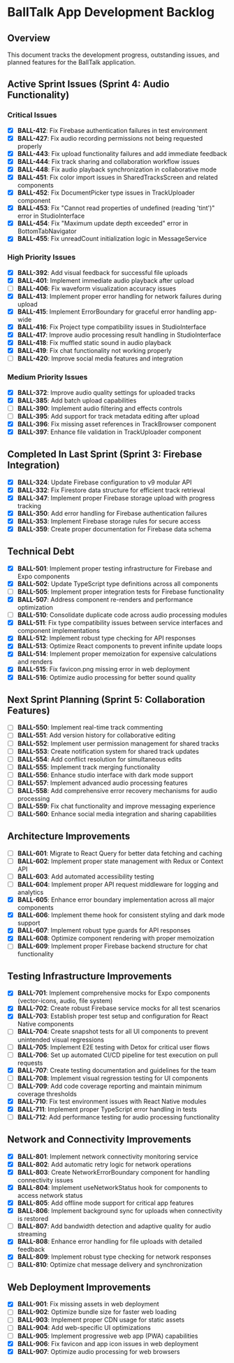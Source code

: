 # BallTalk App Development Backlog

## Overview
This document tracks the development progress, outstanding issues, and planned features for the BallTalk application.

## Active Sprint Issues (Sprint 4: Audio Functionality)

### Critical Issues
- [x] **BALL-412**: Fix Firebase authentication failures in test environment
- [x] **BALL-427**: Fix audio recording permissions not being requested properly
- [x] **BALL-443**: Fix upload functionality failures and add immediate feedback
- [x] **BALL-444**: Fix track sharing and collaboration workflow issues
- [x] **BALL-448**: Fix audio playback synchronization in collaborative mode
- [x] **BALL-451**: Fix color import issues in SharedTracksScreen and related components
- [x] **BALL-452**: Fix DocumentPicker type issues in TrackUploader component
- [x] **BALL-453**: Fix "Cannot read properties of undefined (reading 'tint')" error in StudioInterface
- [x] **BALL-454**: Fix "Maximum update depth exceeded" error in BottomTabNavigator
- [x] **BALL-455**: Fix unreadCount initialization logic in MessageService

### High Priority Issues
- [x] **BALL-392**: Add visual feedback for successful file uploads
- [x] **BALL-401**: Implement immediate audio playback after upload
- [ ] **BALL-406**: Fix waveform visualization accuracy issues
- [x] **BALL-413**: Implement proper error handling for network failures during upload
- [x] **BALL-415**: Implement ErrorBoundary for graceful error handling app-wide
- [x] **BALL-416**: Fix Project type compatibility issues in StudioInterface
- [x] **BALL-417**: Improve audio processing result handling in StudioInterface
- [x] **BALL-418**: Fix muffled static sound in audio playback
- [x] **BALL-419**: Fix chat functionality not working properly
- [ ] **BALL-420**: Improve social media features and integration

### Medium Priority Issues
- [x] **BALL-372**: Improve audio quality settings for uploaded tracks
- [x] **BALL-385**: Add batch upload capabilities
- [ ] **BALL-390**: Implement audio filtering and effects controls
- [ ] **BALL-395**: Add support for track metadata editing after upload
- [x] **BALL-396**: Fix missing asset references in TrackBrowser component
- [x] **BALL-397**: Enhance file validation in TrackUploader component

## Completed In Last Sprint (Sprint 3: Firebase Integration)

- [x] **BALL-324**: Update Firebase configuration to v9 modular API
- [x] **BALL-332**: Fix Firestore data structure for efficient track retrieval
- [x] **BALL-347**: Implement proper Firebase storage upload with progress tracking
- [x] **BALL-350**: Add error handling for Firebase authentication failures
- [x] **BALL-353**: Implement Firebase storage rules for secure access
- [x] **BALL-359**: Create proper documentation for Firebase data schema

## Technical Debt

- [x] **BALL-501**: Implement proper testing infrastructure for Firebase and Expo components
- [x] **BALL-502**: Update TypeScript type definitions across all components
- [ ] **BALL-505**: Implement proper integration tests for Firebase functionality
- [x] **BALL-507**: Address component re-renders and performance optimization
- [ ] **BALL-510**: Consolidate duplicate code across audio processing modules
- [x] **BALL-511**: Fix type compatibility issues between service interfaces and component implementations
- [x] **BALL-512**: Implement robust type checking for API responses
- [x] **BALL-513**: Optimize React components to prevent infinite update loops
- [x] **BALL-514**: Implement proper memoization for expensive calculations and renders
- [x] **BALL-515**: Fix favicon.png missing error in web deployment
- [x] **BALL-516**: Optimize audio processing for better sound quality

## Next Sprint Planning (Sprint 5: Collaboration Features)

- [ ] **BALL-550**: Implement real-time track commenting
- [ ] **BALL-551**: Add version history for collaborative editing
- [ ] **BALL-552**: Implement user permission management for shared tracks
- [ ] **BALL-553**: Create notification system for shared track updates
- [ ] **BALL-554**: Add conflict resolution for simultaneous edits
- [ ] **BALL-555**: Implement track merging functionality
- [ ] **BALL-556**: Enhance studio interface with dark mode support
- [ ] **BALL-557**: Implement advanced audio processing features
- [ ] **BALL-558**: Add comprehensive error recovery mechanisms for audio processing
- [ ] **BALL-559**: Fix chat functionality and improve messaging experience
- [ ] **BALL-560**: Enhance social media integration and sharing capabilities

## Architecture Improvements

- [ ] **BALL-601**: Migrate to React Query for better data fetching and caching
- [ ] **BALL-602**: Implement proper state management with Redux or Context API 
- [ ] **BALL-603**: Add automated accessibility testing
- [ ] **BALL-604**: Implement proper API request middleware for logging and analytics
- [x] **BALL-605**: Enhance error boundary implementation across all major components
- [x] **BALL-606**: Implement theme hook for consistent styling and dark mode support
- [x] **BALL-607**: Implement robust type guards for API responses
- [x] **BALL-608**: Optimize component rendering with proper memoization
- [ ] **BALL-609**: Implement proper Firebase backend structure for chat functionality

## Testing Infrastructure Improvements

- [x] **BALL-701**: Implement comprehensive mocks for Expo components (vector-icons, audio, file system)
- [x] **BALL-702**: Create robust Firebase service mocks for all test scenarios
- [x] **BALL-703**: Establish proper test setup and configuration for React Native components
- [ ] **BALL-704**: Create snapshot tests for all UI components to prevent unintended visual regressions
- [ ] **BALL-705**: Implement E2E testing with Detox for critical user flows
- [ ] **BALL-706**: Set up automated CI/CD pipeline for test execution on pull requests
- [x] **BALL-707**: Create testing documentation and guidelines for the team
- [ ] **BALL-708**: Implement visual regression testing for UI components
- [ ] **BALL-709**: Add code coverage reporting and maintain minimum coverage thresholds
- [x] **BALL-710**: Fix test environment issues with React Native modules
- [x] **BALL-711**: Implement proper TypeScript error handling in tests
- [ ] **BALL-712**: Add performance testing for audio processing functionality

## Network and Connectivity Improvements

- [x] **BALL-801**: Implement network connectivity monitoring service
- [x] **BALL-802**: Add automatic retry logic for network operations
- [x] **BALL-803**: Create NetworkErrorBoundary component for handling connectivity issues
- [x] **BALL-804**: Implement useNetworkStatus hook for components to access network status
- [x] **BALL-805**: Add offline mode support for critical app features
- [x] **BALL-806**: Implement background sync for uploads when connectivity is restored
- [ ] **BALL-807**: Add bandwidth detection and adaptive quality for audio streaming 
- [x] **BALL-808**: Enhance error handling for file uploads with detailed feedback
- [x] **BALL-809**: Implement robust type checking for network responses
- [ ] **BALL-810**: Optimize chat message delivery and synchronization

## Web Deployment Improvements

- [x] **BALL-901**: Fix missing assets in web deployment
- [ ] **BALL-902**: Optimize bundle size for faster web loading
- [ ] **BALL-903**: Implement proper CDN usage for static assets
- [ ] **BALL-904**: Add web-specific UI optimizations
- [ ] **BALL-905**: Implement progressive web app (PWA) capabilities
- [x] **BALL-906**: Fix favicon and app icon issues in web deployment
- [x] **BALL-907**: Optimize audio processing for web browsers 